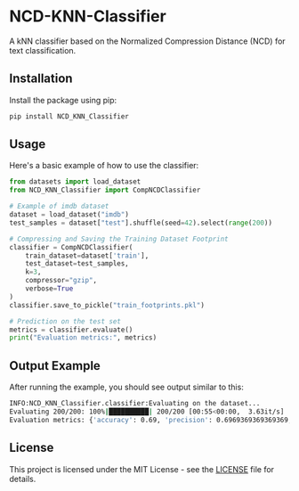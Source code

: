 # NCD-KNN-Classifier

A kNN classifier based on the Normalized Compression Distance (NCD) for text classification.

## Installation

Install the package using pip:

```bash
pip install NCD_KNN_Classifier
```

## Usage

Here's a basic example of how to use the classifier:

```python
from datasets import load_dataset
from NCD_KNN_Classifier import CompNCDClassifier

# Example of imdb dataset
dataset = load_dataset("imdb")
test_samples = dataset["test"].shuffle(seed=42).select(range(200))

# Compressing and Saving the Training Dataset Footprint
classifier = CompNCDClassifier(
    train_dataset=dataset['train'],
    test_dataset=test_samples,
    k=3,
    compressor="gzip",
    verbose=True
)
classifier.save_to_pickle("train_footprints.pkl")

# Prediction on the test set
metrics = classifier.evaluate()
print("Evaluation metrics:", metrics)
```
## Output Example

After running the example, you should see output similar to this:

```bash
INFO:NCD_KNN_Classifier.classifier:Evaluating on the dataset...
Evaluating 200/200: 100%|██████████| 200/200 [00:55<00:00,  3.63it/s]
Evaluation metrics: {'accuracy': 0.69, 'precision': 0.6969369369369369, 'recall': 0.69, 'f1_score': 0.68476726342711}
```

## License

This project is licensed under the MIT License - see the [LICENSE](LICENSE) file for details.
